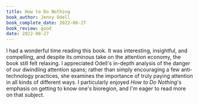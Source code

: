 ```yaml
---
title: How to Do Nothing
book_author: Jenny Odell
book_complete_date: 2022-08-27
book_review: good
date: 2022-08-27
---
```


I had a wonderful time reading this book. It was interesting, insightful, and compelling, and despite its ominous take on the attention economy, the book still felt relaxing. I appreciated Odell's in-depth analysis of the danger of our dwindling attention spans; rather than simply encouraging a few anti-technology practices, she examines the importance of truly paying attention in all kinds of different ways. I particularly enjoyed <cite>How to Do Nothing</cite>'s emphasis on getting to know one's bioregion, and I'm eager to read more on that subject.

<!--more-->
